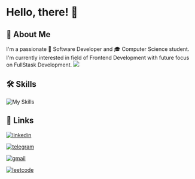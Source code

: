 
# Hello, there! 👋

## 🚀 About Me
I'm a passionate 👷 Software Developer and 🎓 Computer Science student. I'm currently interested in field of Frontend Development with future focus on FullStask Development.
![](https://github.com/Your_Repository_Name/Your_GIF_Name.gif)
## 🛠 Skills
![My Skills](https://skillicons.dev/icons?i=js,ts,react,redux,vue,nextjs,nodejs,express,figma,docker&perline=5)

## 🔗 Links
[![linkedin](https://img.shields.io/badge/linkedin-0A66C2?style=for-the-badge&logo=linkedin&logoColor=white)](https://www.linkedin.com/in/tameooo/)

[![telegram](https://img.shields.io/badge/Telegram-2CA5E0?style=for-the-badge&logo=telegram&logoColor=white)](https://t.me/tameooo)

[![gmail](https://img.shields.io/badge/Gmail-D14836?style=for-the-badge&logo=gmail&logoColor=white)](mailto:tameooo13@gmail.com)

[![leetcode](https://img.shields.io/badge/LeetCode-000000?style=for-the-badge&logo=LeetCode&logoColor=#d16c06)](https://leetcode.com/Tameooo/)
